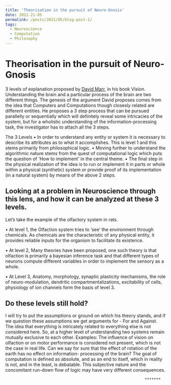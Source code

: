 ```yaml
---
title: 'Theorisation in the pursuit of Neuro-Gnosis'
date: 2021-21-05
permalink: /posts/2021/05/blog-post-1/
tags:
  - Neuroscience
  - Computation
  - Philosophy
---
```


Theorisation in the pursuit of Neuro-Gnosis
======


3 levels of explanation proposed by [David Marr](https://en.wikipedia.org/wiki/David_Marr_(neuroscientist)), in his book Vision.
Understanding the brain and a particular process of the brain are two different things. The genesis of the argument David proposes comes from the idea that Computers and Computations though closesly related are different entities. He proposes a 3 step process that can be pursued parallelly or sequentially which will definitely reveal some intricacies of the system, but for a wholistic understanding of the information-processing task, the investigator has to attach all the 3 steps.

The 3 Levels
• In order to understand any entity or system it is necessary to describe its attributes as to what it accomplishes. This is level 1 and this stems primarily from philosophical logic. 
• Moving further to understand the algorithmic nature stems from the quest of computational logic which puts the question of 'How to implement' in the central theme. 
• The final step in the physical realization of the idea is to run or implement it in parts or whole within a physical (synthetic) system or provide proof of its implementation (in a natural system) by means of the above 2 steps.

Looking at a problem in Neuroscience through this lens, and how it can be analyzed at these 3 levels.
------
Let’s take the example of the olfactory system in rats.

 • At level 1, the Olfaction system tries to ‘see’ the environment through chemicals. As chemicals are the characteristic of any physical entity, it provides reliable inputs for the organism to facilitate its existence. 

• At level 2, Many theories have been proposed, one such theory is that olfaction is primarily a bayesian inference task and that different types of neurons compute different variables in order to implement the sensory as a whole. 

• At Level 3, Anatomy, morphology, synaptic plasticity mechanisms, the role of neuro-modulation, dendritic compartmentalizations, excitability of cells, physiology of ion channels form the basis of level 3.

Do these levels still hold?
------
I will try to put the assumptions or ground on which his theory stands, and if we question these assumptions we get arguments for - For and Against. 
The idea that everything is intricately related to everything else is not considered here. So, at a higher level of understanding two systems remain mutually exclusive to each other. Examples: 
The influence of vision on olfaction or on motor performance is considered not present, which is not the case in real life.
Can we say for sure that the effect of rotation of the earth has no effect on information- processing of the brain? 
The goal of computation is defined as absolute, and as an end to itself, which in reality is not, and in the least, is debatable. This subjective nature and the concomitant run-down flow of logic may have very different consequences. 


                                                                 *******